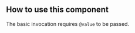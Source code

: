 ## How to use this component

The basic invocation requires `@value` to be passed.

<!-- Getting error: 
  loader.js:247 Uncaught (in promise) Error: Could not find module `prismjs` imported from `@hashicorp/design-system-components/components/hds/code-block/index`

```handlebars
<Hds::CodeBlock
  @value="let codeLang=`JavaScript`;
  console.log(`I am ${codeLang} code`);"
/>
```
-->